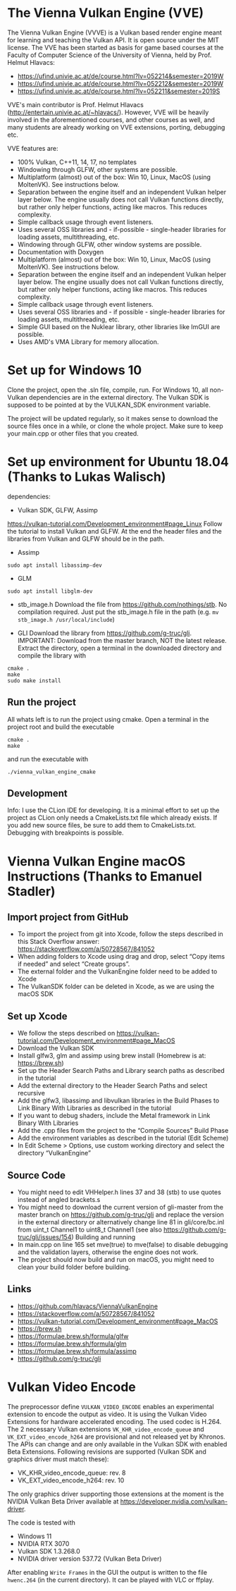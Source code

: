 # The Vienna Vulkan Engine (VVE)
The Vienna Vulkan Engine (VVVE) is a Vulkan based render engine meant for learning and teaching the Vulkan API. It is open source under the MIT license. The VVE has been started as basis for game based courses at the Faculty of Computer Science of the University of Vienna, held by Prof. Helmut Hlavacs:

- https://ufind.univie.ac.at/de/course.html?lv=052214&semester=2019W
- https://ufind.univie.ac.at/de/course.html?lv=052212&semester=2019W
- https://ufind.univie.ac.at/de/course.html?lv=052211&semester=2019S

VVE's main contributor is Prof. Helmut Hlavacs (http://entertain.univie.ac.at/~hlavacs/). However, VVE will be heavily involved in the aforementioned courses, and other courses as well, and many students are already working on VVE extensions, porting, debugging etc.

VVE features are:
- 100% Vulkan, C++11, 14, 17, no templates
- Windowing through GLFW, other systems are possible.
- Multiplatform (almost) out of the box: Win 10, Linux, MacOS (using MoltenVK). See instructions below.
- Separation between the engine itself and an independent Vulkan helper layer below. The engine usually does not call Vulkan functions directly, but rather only helper functions, acting like macros. This reduces complexity.
- Simple callback usage through event listeners.
- Uses several OSS libraries and  - if-possible - single-header libraries for loading assets, multithreading, etc.
- Windowing through GLFW, other window systems are possible.
- Documentation with Doxygen
- Multiplatform (almost) out of the box: Win 10, Linux, MacOS (using MoltenVK). See instructions below.
- Separation between the engine itself and an independent Vulkan helper layer below. The engine usually does not call Vulkan functions directly, but rather only helper functions, acting like macros. This reduces complexity.
- Simple callback usage through event listeners.
- Uses several OSS libraries and - if possible - single-header libraries for loading assets, multithreading, etc.
- Simple GUI based on the Nuklear library, other libraries like ImGUI are possible.
- Uses AMD's VMA Library for memory allocation.


# Set up for Windows 10

Clone the project, open the .sln file, compile, run.
For Windows 10, all non-Vulkan dependencies are in the external directory. The Vulkan SDK is supposed to be pointed at by the VULKAN_SDK environment variable.

The project will be updated regularly, so it makes sense to download the source files once in a while, or clone the whole project. Make sure to keep your main.cpp or other files that you created.


# Set up environment for Ubuntu 18.04 (Thanks to Lukas Walisch)

dependencies:

- Vulkan SDK, GLFW, Assimp

https://vulkan-tutorial.com/Development_environment#page_Linux
Follow the tutorial to install Vulkan and GLFW. At the end the header files and the libraries from Vulkan and GLFW should be in the path.

- Assimp

```
sudo apt install libassimp-dev
```

- GLM

```
sudo apt install libglm-dev
```

- stb_image.h
Download the file from https://github.com/nothings/stb. No compilation required. Just put the stb_image.h file in the path (e.g. `mv stb_image.h /usr/local/include`)

- GLI
Download the library from https://github.com/g-truc/gli. IMPORTANT: Download from the master branch, NOT the latest release. Extract the directory, open a terminal in the downloaded directory and compile the library with
```
cmake .
make
sudo make install
```

## Run the project
All whats left is to run the project using cmake. Open a terminal in the project root and build the executable
```
cmake .
make
```

and run the executable with
```
./vienna_vulkan_engine_cmake
```

## Development
Info: I use the CLion IDE for developing. It is a minimal effort to set up the project as CLion only needs a CmakeLists.txt file which already exists. If you add new source files, be sure to add them to CmakeLists.txt. Debugging with breakpoints is possible.



# Vienna Vulkan Engine macOS Instructions (Thanks to Emanuel Stadler)

## Import project from GitHub
-	To import the project from git into Xcode, follow the steps described in this Stack Overflow answer: https://stackoverflow.com/a/50728567/841052
-	When adding folders to Xcode using drag and drop, select “Copy items if needed” and select “Create groups”.
-	The external folder and the VulkanEngine folder need to be added to Xcode
-	The VulkanSDK folder can be deleted in Xcode, as we are using the macOS SDK

## Set up Xcode
-	We follow the steps described on https://vulkan-tutorial.com/Development_environment#page_MacOS
-	Download the Vulkan SDK
-	Install glfw3, glm and assimp using brew install (Homebrew is at: https://brew.sh)
-	Set up the Header Search Paths and Library search paths as described in the tutorial
-	Add the external directory to the Header Search Paths and select recursive
-	Add the glfw3, libassimp and libvulkan libraries in the Build Phases to Link Binary With Libraries as described in the tutorial
-	If you want to debug shaders, include the Metal framework in Link Binary With Libraries
-	Add the .cpp files from the project to the “Compile Sources” Build Phase
-	Add the environment variables as described in the tutorial (Edit Scheme)
-	In Edit Scheme > Options, use custom working directory and select the directory “VulkanEngine”

## Source Code
-	You might need to edit VHHelper.h lines 37 and 38 (stb) to use quotes instead of angled brackets.s
-	You might need to download the current version of gli-master from the master branch on https://github.com/g-truc/gli and replace the version in the external directory or alternatively change line 81 in gli/core/bc.inl from uint_t Channel1 to uint8_t Channel1 (see also https://github.com/g-truc/gli/issues/154)
Building and running
-	In main.cpp on line 165 set mve(true) to mve(false) to disable debugging and the validation layers, otherwise the engine does not work.
-	The project should now build and run on macOS, you might need to clean your build folder before building.

## Links
-	https://github.com/hlavacs/ViennaVulkanEngine
-	https://stackoverflow.com/a/50728567/841052
-	https://vulkan-tutorial.com/Development_environment#page_MacOS
-	https://brew.sh
-	https://formulae.brew.sh/formula/glfw
-	https://formulae.brew.sh/formula/glm
-	https://formulae.brew.sh/formula/assimp
-	https://github.com/g-truc/gli

# Vulkan Video Encode

The preprocessor define `VULKAN_VIDEO_ENCODE` enables an experimental extension to encode the output as video. It is using the Vulkan Video Extensions for hardware accelerated encoding. The used codec is H.264. The 2 necessary Vulkan extensions `VK_KHR_video_encode_queue` and `VK_EXT_video_encode_h264` are provisional and not released yet by Khronos. The APIs can change and are only available in the Vulkan SDK with enabled Beta Extensions. Following revisions are supported (Vulkan SDK and graphics driver must match these):
- VK_KHR_video_encode_queue: rev. 8
- VK_EXT_video_encode_h264: rev. 10

The only graphics driver supporting those extensions at the moment is the NVIDIA Vulkan Beta Driver available at https://developer.nvidia.com/vulkan-driver.

The code is tested with
- Windows 11
- NVIDIA RTX 3070
- Vulkan SDK 1.3.268.0
- NVIDIA driver version 537.72 (Vulkan Beta Driver)

After enabling `Write Frames` in the GUI the output is written to the file `hwenc.264` (in the current directory). It can be played with VLC or ffplay.